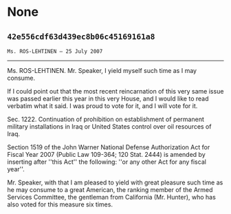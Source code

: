 # None
## `42e556cdf63d439ec8b06c45169161a8`
`Ms. ROS-LEHTINEN — 25 July 2007`

---


Ms. ROS-LEHTINEN. Mr. Speaker, I yield myself such time as I may 
consume.

If I could point out that the most recent reincarnation of this very 
same issue was passed earlier this year in this very House, and I would 
like to read verbatim what it said. I was proud to vote for it, and I 
will vote for it.

Sec. 1222. Continuation of prohibition on establishment of permanent 
military installations in Iraq or United States control over oil 
resources of Iraq.

Section 1519 of the John Warner National Defense Authorization Act 
for Fiscal Year 2007 (Public Law 109-364; 120 Stat. 2444) is amended by 
inserting after ''this Act'' the following: ''or any other Act for any 
fiscal year''.

Mr. Speaker, with that I am pleased to yield with great pleasure such 
time as he may consume to a great American, the ranking member of the 
Armed Services Committee, the gentleman from California (Mr. Hunter), 
who has also voted for this measure six times.